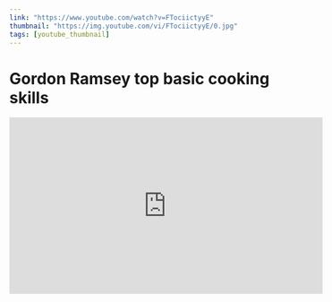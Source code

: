 ```yaml
---
link: "https://www.youtube.com/watch?v=FTociictyyE"
thumbnail: "https://img.youtube.com/vi/FTociictyyE/0.jpg"
tags: [youtube_thumbnail]
---
```

# Gordon Ramsey top basic cooking skills

<iframe width=560 height=315 frameborder=0 src="https://www.youtube.com/embed/FTociictyyE">
